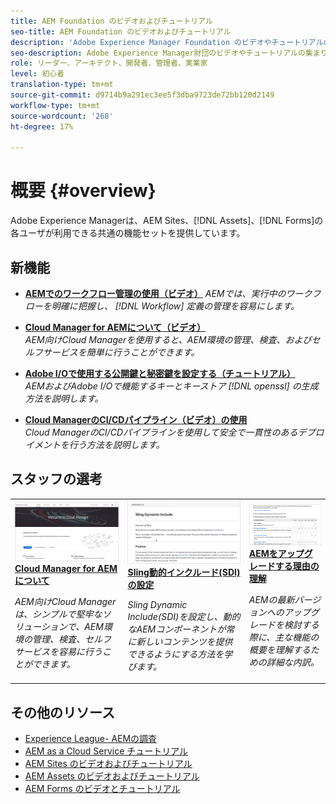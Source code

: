 ```yaml
---
title: AEM Foundation のビデオおよびチュートリアル
seo-title: AEM Foundation のビデオおよびチュートリアル
description: 'Adobe Experience Manager Foundation のビデオやチュートリアルのコレクションです。 '
seo-description: Adobe Experience Manager財団のビデオやチュートリアルの集まり
role: リーダー、アーキテクト、開発者、管理者、実業家
level: 初心者
translation-type: tm+mt
source-git-commit: d9714b9a291ec3ee5f3dba9723de72bb120d2149
workflow-type: tm+mt
source-wordcount: '268'
ht-degree: 17%

---
```



# 概要 {#overview}

Adobe Experience Managerは、AEM Sites、[!DNL Assets]、[!DNL Forms]の各ユーザが利用できる共通の機能セットを提供しています。

## 新機能

* **[AEMでのワークフロー管理の使用（ビデオ）](./workflow/use-workflow-management.md)**
   *AEMでは、実行中のワークフローを明確に把握し、 [!DNL Workflow] 定義の管理を容易にします。*

* **[Cloud Manager for AEMについて（ビデオ）](./cloud-manager/understand-cloud-manager-for-aem.md)**\
   *AEM向けCloud Managerを使用すると、AEM環境の管理、検査、およびセルフサービスを簡単に行うことができます。*

* **[Adobe I/Oで使用する公開鍵と秘密鍵を設定する（チュートリアル）](./authentication/set-up-public-private-keys-for-use-with-aem-and-adobe-io.md)**\
   *AEMおよびAdobe I/Oで機能するキーとキーストア [!DNL openssl] の生成方法を説明します。*

* **[Cloud ManagerのCI/CDパイプライン（ビデオ）の使用](./cloud-manager/use-the-cicd-pipeline-in-cloud-manager-for-aem.md)**\
   *Cloud ManagerのCI/CDパイプラインを使用して安全で一貫性のあるデプロイメントを行う方法を説明します。*

## スタッフの選考

<table>
<tr>
  <td>
    <a href="./cloud-manager/understand-cloud-manager-for-aem.md">
    <img alt="Cloud Manager for AEMについて" src="./cloud-manager/assets/understand-cloud-manager-for-aem/thumbnail.png" />
    </a>
    <div>
     <a href="./cloud-manager/understand-cloud-manager-for-aem.md">
    <strong>Cloud Manager for AEMについて</strong>
    </a>
    </div>
    <p>
    <em>AEM向けCloud Managerは、シンプルで堅牢なソリューションで、AEM環境の管理、検査、セルフサービスを容易に行うことができます。</em>
    <p>
  </td>
   <td>
    <a href="./development/set-up-sling-dynamic-include.md">
    <img alt="Sling動的インクルード(SDI)の設定" src="./development/assets/set-up-sling-dynamic-include/thumbnail.png" />
    </a>
     <div>
     <a href="./development/set-up-sling-dynamic-include.md">
    <strong>Sling動的インクルード(SDI)の設定</strong>
    </a>
    </div>
    <p>
    <em>Sling Dynamic Include(SDI)を設定し、動的なAEMコンポーネントが常に新しいコンテンツを提供できるようにする方法を学びます。</em>
    <p>
  </td>
  <td>
    <a href="./administration/understand-reasons-to-upgrade.md">
    <img alt="AEMをアップグレードする理由について" src="./administration/assets/understand-reasons-to-upgrade/thumbnail.png" />
    </a>
    <div>
    <a href="./administration/understand-reasons-to-upgrade.md">
    <strong>AEMをアップグレードする理由の理解</strong>
    </a>
    </div>
    <p>
    <em>AEMの最新バージョンへのアップグレードを検討する際に、主な機能の概要を理解するための詳細な内訳。</em>
    </p>
  </td>
</tr>
</table>

## その他のリソース

* [Experience League- AEMの調査](https://experienceleague.adobe.com/#recommended/solutions/experience-manager)
* [AEM as a Cloud Service チュートリアル](/help/cloud-service/overview.md)
* [AEM Sites のビデオおよびチュートリアル](/help/sites/overview.md)
* [AEM Assets のビデオおよびチュートリアル](/help/assets/overview.md)
* [AEM Forms のビデオとチュートリアル](/help/forms/overview.md)
